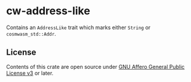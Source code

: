 # cw-address-like

Contains an `AddressLike` trait which marks either `String` or `cosmwasm_std::Addr`.

## License

Contents of this crate are open source under [GNU Affero General Public License v3](../../LICENSE) or later.
